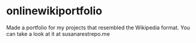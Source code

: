 # onlinewikiportfolio
Made a portfolio for my projects that resembled the Wikipedia format. You can take a look at it at susanarestrepo.me
